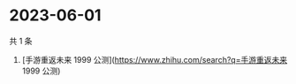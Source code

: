 # 2023-06-01

共 1 条

<!-- BEGIN ZHIHUSEARCH -->
<!-- 最后更新时间 Thu Jun 01 2023 03:06:54 GMT+0800 (China Standard Time) -->
1. [手游重返未来 1999 公测](https://www.zhihu.com/search?q=手游重返未来 1999 公测)
<!-- END ZHIHUSEARCH -->
